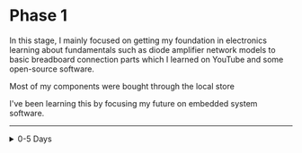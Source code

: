 # Phase 1

In this stage, I mainly focused on getting my foundation in electronics learning about fundamentals such as diode amplifier network models to basic breadboard connection parts which I learned on YouTube and some open-source software. 

Most of my components were bought through the local store

I've been learning this by focusing my future on embedded system software.

---

<details>
  <summary>0-5 Days</summary>
  
  ## Basic Electronics
  - Resistors
  - Potentiometers
  - Capacitors
  - Inductors
  - Wiring
  - Multimeter
  - Semiconductors
  - Ideal and Practical Sources
  - Switches
  - Electromagnets
---

<details>

<summary>6-10 Days</summary>
    
## Basic electronics components:
- Bread Board
- Resistor Series Parallel
- LEDs

</details>

<details>
<summary>7-9 Days</summary>

## Analog Integrated Circuits

</details>

<details>
<summary>10-12 Days</summary>

## Digital Circuits

</details>

<details>
<summary>13-15 Days</summary>

## Power Supplies

</details>

<details>
<summary>16-18 Days</summary>

## Electromagnetic Compatibility

</details>

<details>
<summary>19-21 Days</summary>

## General Product Design

</details>

---

[Go back home](https://github.com/AnshumanFauzdar/100DaysOfHardware)

